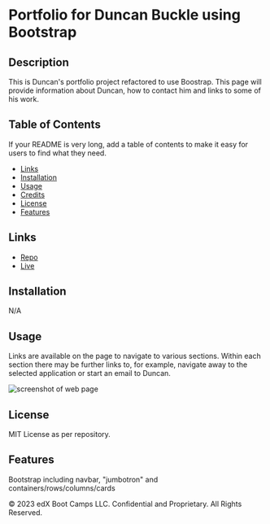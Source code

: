 # Portfolio for Duncan Buckle using Bootstrap

## Description

This is Duncan's portfolio project refactored to use Boostrap. This page will provide information about Duncan, how to contact him and links to some of his work.

## Table of Contents

If your README is very long, add a table of contents to make it easy for users to find what they need.

* [Links](#links)
* [Installation](#installation)
* [Usage](#usage)
* [Credits](#credits)
* [License](#license)
* [Features](#features)

## Links

- [Repo](https://github.com/cadbuckle/Bootstrap-Portfolio)
- [Live](https://cadbuckle.github.io/....../)

## Installation

N/A

## Usage 

Links are available on the page to navigate to various sections.
Within each section there may be further links to, for example, navigate away to the selected application or start an email to Duncan.

![screenshot of web page](./images/bootstrap-portfolio-cadbuckle_screenshot.png)

## License

MIT License as per repository.

## Features

Bootstrap including navbar, "jumbotron" and containers/rows/columns/cards


© 2023 edX Boot Camps LLC. Confidential and Proprietary. All Rights Reserved.

